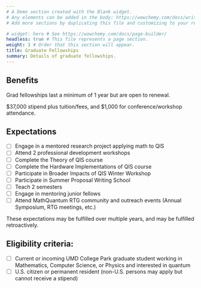 ```yaml
---
# A Demo section created with the Blank widget.
# Any elements can be added in the body: https://wowchemy.com/docs/writing-markdown-latex/
# Add more sections by duplicating this file and customizing to your requirements.

# widget: hero # See https://wowchemy.com/docs/page-builder/
headless: true # This file represents a page section.
weight: 3 # Order that this section will appear.
title: Graduate Fellowships
summary: Details of graduate fellowships.
---
```

## Benefits

Grad fellowships last a minimum of 1 year but are open to renewal.

$37,000 stipend plus tuition/fees, and $1,000 for conference/workshop attendance.

## Expectations
- [ ] Engage in a mentored research project applying math to QIS
- [ ] Attend 2 professional development workshops
- [ ] Complete the Theory of QIS course
- [ ] Complete the Hardware Implementations of QIS course
- [ ] Participate in Broader Impacts of QIS Winter Workshop
- [ ] Participate in Summer Proposal Writing School
- [ ] Teach 2 semesters
- [ ] Engage in mentoring junior fellows
- [ ] Attend MathQuantum RTG community and outreach events (Annual Symposium, RTG meetings, etc.)

These expectations may be fulfilled over multiple years, and may be fulfilled retroactively.

## Eligibility criteria:
- [ ] Current or incoming UMD College Park graduate student working in Mathematics, Computer Science, or Physics and interested in quantum
- [ ] U.S. citizen or permanent resident (non-U.S. persons may apply but cannot receive a stipend)